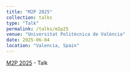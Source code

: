 ```yaml
---
title: "M2P 2025"
collection: talks
type: "Talk"
permalink: /talks/m2p25
venue: "Universitat Politècnica de València"
date: 2025-06-04
location: "Valencia, Spain"
---
```


[M2P 2025](https://www.m2p2025.com/m2p2025)    -   Talk